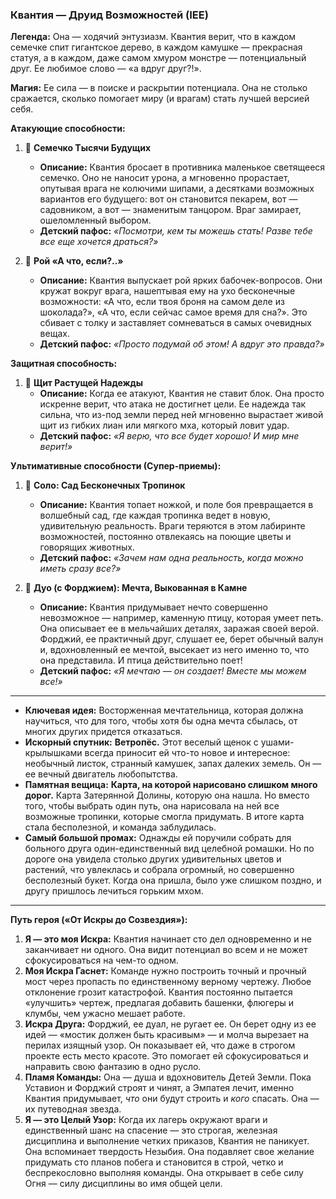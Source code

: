 ### **Квантия — Друид Возможностей (IEE)**

**Легенда:** Она — ходячий энтузиазм. Квантия верит, что в каждом семечке спит гигантское дерево, в каждом камушке — прекрасная статуя, а в каждом, даже самом хмуром монстре — потенциальный друг. Ее любимое слово — «а вдруг друг?!».

**Магия:** Ее сила — в поиске и раскрытии потенциала. Она не столько сражается, сколько помогает миру (и врагам) стать лучшей версией себя.

**Атакующие способности:**

1. 🌱 **Семечко Тысячи Будущих**
    - **Описание:** Квантия бросает в противника маленькое светящееся семечко. Оно не наносит урона, а мгновенно прорастает, опутывая врага не колючими шипами, а десятками возможных вариантов его будущего: вот он становится пекарем, вот — садовником, а вот — знаменитым танцором. Враг замирает, ошеломленный выбором.
    - **Детский пафос:** _«Посмотри, кем ты можешь стать! Разве тебе все еще хочется драться?»_

2. 🦋 **Рой «А что, если?..»**
    - **Описание:** Квантия выпускает рой ярких бабочек-вопросов. Они кружат вокруг врага, нашептывая ему на ухо бесконечные возможности: «А что, если твоя броня на самом деле из шоколада?», «А что, если сейчас самое время для сна?». Это сбивает с толку и заставляет сомневаться в самых очевидных вещах.
    - **Детский пафос:** _«Просто подумай об этом! А вдруг это правда?»_

**Защитная способность:**

1. 🌳 **Щит Растущей Надежды**
    - **Описание:** Когда ее атакуют, Квантия не ставит блок. Она просто искренне верит, что атака не достигнет цели. Ее надежда так сильна, что из-под земли перед ней мгновенно вырастает живой щит из гибких лиан или мягкого мха, который ловит удар.
    - **Детский пафос:** _«Я верю, что все будет хорошо! И мир мне верит!»_

**Ультимативные способности (Супер-приемы):**

1. 🌸 **Соло: Сад Бесконечных Тропинок**
    - **Описание:** Квантия топает ножкой, и поле боя превращается в волшебный сад, где каждая тропинка ведет в новую, удивительную реальность. Враги теряются в этом лабиринте возможностей, постоянно отвлекаясь на поющие цветы и говорящих животных.
    - **Детский пафос:** _«Зачем нам одна реальность, когда можно иметь сразу все?»_

2. 💞 **Дуо (с Форджием): Мечта, Выкованная в Камне**
    - **Описание:** Квантия придумывает нечто совершенно невозможное — например, каменную птицу, которая умеет петь. Она описывает ее в мельчайших деталях, заражая своей верой. Форджий, ее практичный друг, слушает ее, берет обычный валун и, вдохновленный ее мечтой, высекает из него именно то, что она представила. И птица действительно поет!
    - **Детский пафос:** _«Я мечтаю — он создает! Вместе мы можем все!»_

---

- **Ключевая идея:** Восторженная мечтательница, которая должна научиться, что для того, чтобы хотя бы одна мечта сбылась, от многих других придется отказаться.
- **Искорный спутник:** **Ветропёс.** Этот веселый щенок с ушами-крылышками всегда приносит ей что-то новое и интересное: необычный листок, странный камушек, запах далеких земель. Он — ее вечный двигатель любопытства.
- **Памятная вещица:** **Карта, на которой нарисовано слишком много дорог.** Карта Затерянной Долины, которую она нашла. Но вместо того, чтобы выбрать один путь, она нарисовала на ней все возможные тропинки, которые смогла придумать. В итоге карта стала бесполезной, и команда заблудилась.
- **Самый большой промах:** Однажды ей поручили собрать для больного друга один-единственный вид целебной ромашки. Но по дороге она увидела столько других удивительных цветов и растений, что увлеклась и собрала огромный, но совершенно бесполезный букет. Когда она пришла, было уже слишком поздно, и другу пришлось лечиться горьким мхом.

---

**Путь героя («От Искры до Созвездия»):**

1. **Я — это моя Искра:** Квантия начинает сто дел одновременно и не заканчивает ни одного. Она видит потенциал во всем и не может сфокусироваться на чем-то одном.
2. **Моя Искра Гаснет:** Команде нужно построить точный и прочный мост через пропасть по единственному верному чертежу. Любое отклонение грозит катастрофой. Квантия постоянно пытается «улучшить» чертеж, предлагая добавить башенки, флюгеры и клумбы, чем ужасно мешает работе.
3. **Искра Друга:** Форджий, ее дуал, не ругает ее. Он берет одну из ее идей — «мостик должен быть красивым» — и молча вырезает на перилах изящный узор. Он показывает ей, что даже в строгом проекте есть место красоте. Это помогает ей сфокусироваться и направить свою фантазию в одно русло.
4. **Пламя Команды:** Она — душа и вдохновитель Детей Земли. Пока Уставион и Форджий строят и чинят, а Эмпатея лечит, именно Квантия придумывает, _что_ они будут строить и _кого_ спасать. Она — их путеводная звезда.
5. **Я — это Целый Узор:** Когда их лагерь окружают враги и единственный шанс на спасение — это строгая, железная дисциплина и выполнение четких приказов, Квантия не паникует. Она вспоминает твердость Незыбия. Она подавляет свое желание придумать сто планов побега и становится в строй, четко и беспрекословно выполняя команды. Она открывает в себе силу Огня — силу дисциплины во имя общей цели.